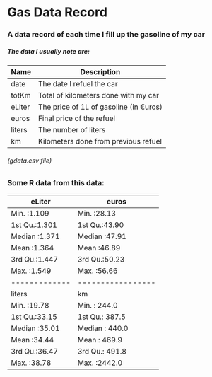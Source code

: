 # Gas Data Record
### A data record of each time I fill up the gasoline of my car
##### The data I usually note are:

|Name           | Description                          |
|---------------|--------------------------------------|
|date		      	|The date I refuel the car             |
|totKm    	  	|Total of kilometers done with my car  |
|eLiter   	  	|The price of 1L of gasoline (in €uros)|
|euros		    	|Final price of the refuel             |
|liters	    		|The number of liters                  |
|km           	|Kilometers done from previous refuel  |

###### (gdata.csv file)

### Some R data from this data:

| eLiter   |          euros |
|------ | -----|         
| Min.   :1.109  | Min.   :28.13  |
| 1st Qu.:1.301  | 1st Qu.:43.90  |
| Median :1.371  | Median :47.91  |
| Mean   :1.364  | Mean   :46.89  |
| 3rd Qu.:1.447  | 3rd Qu.:50.23  |
| Max.   :1.549  | Max.   :56.66  |
|-------------|-----------------|
|     liters    |        km     |   
| Min.   :19.78 |  Min.   : 244.0  |
| 1st Qu.:33.15 |  1st Qu.: 387.5  |
| Median :35.01 |  Median : 440.0  |
| Mean   :34.44 |  Mean   : 469.9 | 
| 3rd Qu.:36.47 |  3rd Qu.: 491.8 | 
| Max.   :38.78 |  Max.   :2442.0 |
 

